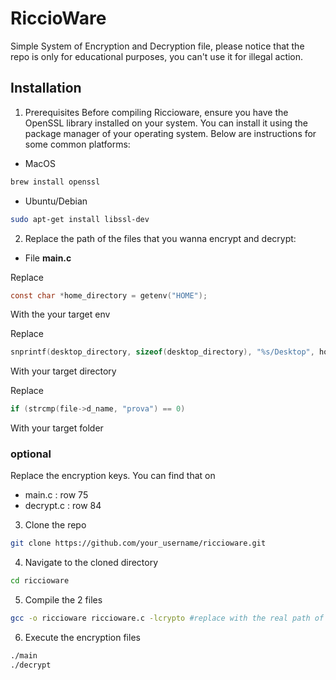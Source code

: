 # RiccioWare
Simple System of Encryption and Decryption file, please notice that the repo is only for educational purposes, you can't use it for illegal action.

## Installation
1. Prerequisites
Before compiling Riccioware, ensure you have the OpenSSL library installed on your system. You can install it using the package manager of your operating system. Below are instructions for some common platforms:

- MacOS
```bash
brew install openssl
```
- Ubuntu/Debian
```bash
sudo apt-get install libssl-dev
```

2. Replace the path of the files that you wanna encrypt and decrypt:

- File <b>main.c</b>

Replace
```c
const char *home_directory = getenv("HOME");
```
With the your target env

Replace
```c
snprintf(desktop_directory, sizeof(desktop_directory), "%s/Desktop", home_directory);
```
With your target directory

Replace 
```c
if (strcmp(file->d_name, "prova") == 0)
```
With your target folder

### optional

Replace the encryption keys. You can find that on 
- main.c : row 75
- decrypt.c : row 84

3. Clone the repo
```bash
git clone https://github.com/your_username/riccioware.git
```

4. Navigate to the cloned directory
```bash
cd riccioware
```

5. Compile the 2 files
```bash
gcc -o riccioware riccioware.c -lcrypto #replace with the real path of your library
```

6. Execute the encryption files
```bash
./main
./decrypt
```